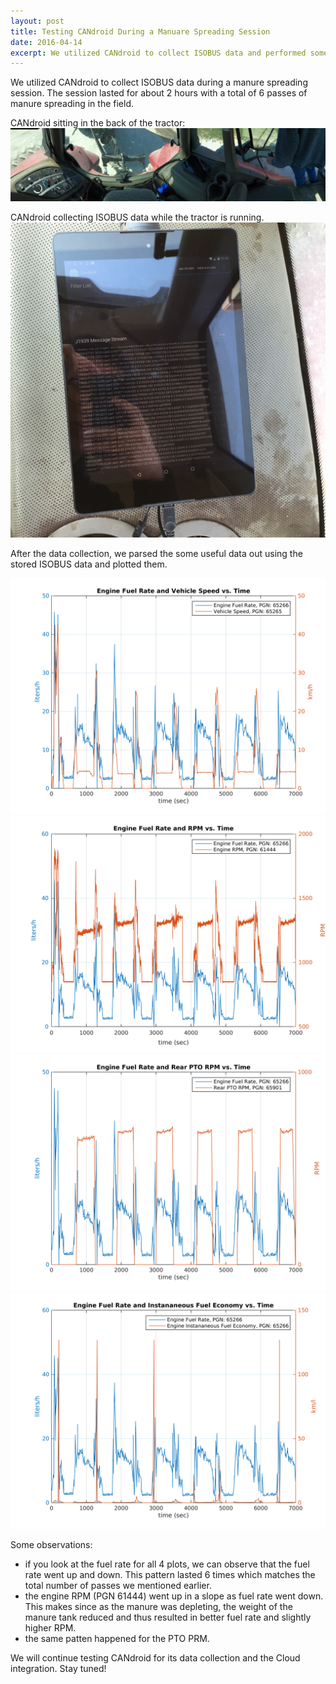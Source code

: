 ```yaml
---
layout: post
title: Testing CANdroid During a Manuare Spreading Session
date: 2016-04-14
excerpt: We utilized CANdroid to collect ISOBUS data and performed some simple analytics with data. 
---
```

<div class="row" markdown="block">
<div class="span6" markdown="block">
We utilized CANdroid to collect ISOBUS data during a manure spreading session.
The session lasted for about 2 hours with a total of 6 passes of manure
spreading in the field.

CANdroid sitting in the back of the tractor:
![CANdroid-in-tractor](/images/CANdroid_in_field.jpg)

CANdroid collecting ISOBUS data while the tractor is running.
![CANdroid-running](/images/CANdroid_running.jpg)

After the data collection, we parsed the some useful data out using the stored
ISOBUS data and plotted them.

![fuel-rate-vs-speed](/images/fr_vs_speed.png) ![fuel-rate-vs-rpm](/images/fr_vs_rpm.png)
![fuel-rate-vs-ptorpm](/images/fr_vs_ptorpm.png) ![fuel-rate-vs-intantaneous-fuel-rate](/images/fr_vs_ife.png)

Some observations:

- if you look at the fuel rate for all 4 plots, we can observe that the fuel
rate went up and down. This pattern lasted 6 times which matches the total
number of passes we mentioned earlier.
- the engine RPM (PGN 61444) went up in a slope as fuel rate went down. This
makes since as the manure was depleting, the weight of the manure tank reduced
and thus resulted in better fuel rate and slightly higher RPM.
- the same patten happened for the PTO PRM.

We will continue testing CANdroid for its data collection and the Cloud
integration. Stay tuned! 
